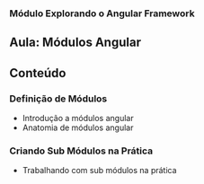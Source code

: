 ### Módulo Explorando o Angular Framework

## Aula: Módulos Angular

## Conteúdo

### Definição de Módulos
- Introdução a módulos angular
- Anatomia de módulos angular

### Criando Sub Módulos na Prática
- Trabalhando com sub módulos na prática
